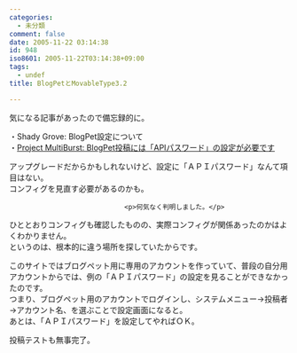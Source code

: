 ```yaml
---
categories:
  - 未分類
comment: false
date: 2005-11-22 03:14:38
id: 948
iso8601: 2005-11-22T03:14:38+09:00
tags:
  - undef
title: BlogPetとMovableType3.2

---
```


<div class="entry-body">
                                 <p>気になる記事があったので備忘録的に。</p>

<p>・Shady Grove: BlogPet設定について<br />
・<a href="http://www.multiburst.net/project-multiburst/archives/2005/11/02/1646.php">Project MultiBurst: BlogPet投稿には「APIパスワード」の設定が必要です</a></p>

<p>アップグレードだからかもしれないけど、設定に「ＡＰＩパスワード」なんて項目はない。<br />
コンフィグを見直す必要があるのかも。</p>
                              
                                 <p>何気なく判明しました。</p>

<p>ひととおりコンフィグも確認したものの、実際コンフィグが関係あったのかはよくわかりません。<br />
というのは、根本的に違う場所を探していたからです。</p>

<p>このサイトではブログペット用に専用のアカウントを作っていて、普段の自分用アカウントからでは、例の「ＡＰＩパスワード」の設定を見ることができなかったのです。<br />
つまり、ブログペット用のアカウントでログインし、システムメニュー→投稿者→アカウント名、を選ぶことで設定画面になると。<br />
あとは、「ＡＰＩパスワード」を設定してやればＯＫ。</p>

<p>投稿テストも無事完了。</p>
                              </div>
    	